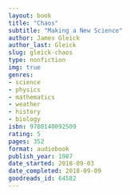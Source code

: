 ```yaml
---
layout: book
title: "Chaos"
subtitle: "Making a New Science"
author: James Gleick
author_last: Gleick
slug: gleick-chaos
type: nonfiction
img: true
genres:
- science
- physics
- mathematics
- weather
- history
- biology
isbn: 9780140092509
rating: 5
pages: 352
format: audiobook
publish_year: 1987
date_started: 2018-09-03
date_completed: 2018-09-09
goodreads_id: 64582
---
```


